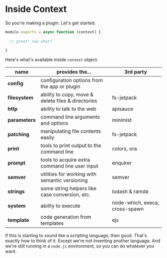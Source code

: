 # Inside Context

So you're making a plugin. Let's get started.

```js
module.exports = async function (context) {
  
  // great! now what?

}
```

Here's what's available inside `context` object.

name            | provides the...                                     | 3rd party 
----------------|-----------------------------------------------------|--------
**config**      | configuration options from the app or plugin        | 
**filesystem**  | ability to copy, move & delete files & directories  | fs-jetpack
**http**        | ability to talk to the web                          | apisauce
**parameters**  | command line arguments and options                  | minimist
**patching**    | manipulating file contents easily                   | fs-jetpack
**print**       | tools to print output to the command line           | colors, ora
**prompt**      | tools to acquire extra command line user input      | enquirer
**semver**      | utilities for working with semantic versioning      | semver
**strings**     | some string helpers like case conversion, etc.      | lodash & ramda
**system**      | ability to execute                                  | node-which, execa, cross-spawn
**template**    | code generation from templates                      | ejs

If this is starting to sound like a scripting language, then good.  That's exactly how to think of it.  Except
we're not inventing another language.  And we're still running in a `node.js` environment, so you can do whatever you want.

